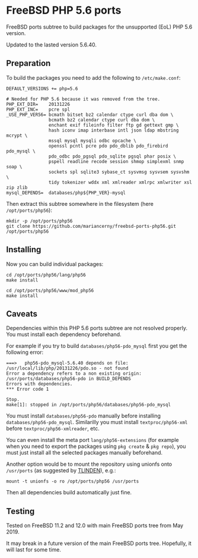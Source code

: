 # FreeBSD PHP 5.6 ports

FreeBSD ports subtree to build packages for the unsupported (EoL) PHP 5.6 version.

Updated to the lasted version 5.6.40.

## Preparation

To build the packages you need to add the following to `/etc/make.conf`:

    DEFAULT_VERSIONS += php=5.6
    
    # Needed for PHP 5.6 because it was removed from the tree.
    PHP_EXT_DIR=    20131226
    PHP_EXT_INC=    pcre spl
    _USE_PHP_VER56= bcmath bitset bz2 calendar ctype curl dba dom \
                    bcmath bz2 calendar ctype curl dba dom \
                    enchant exif fileinfo filter ftp gd gettext gmp \
                    hash iconv imap interbase intl json ldap mbstring mcrypt \
                    mssql mysql mysqli odbc opcache \
                    openssl pcntl pcre pdo pdo_dblib pdo_firebird pdo_mysql \
                    pdo_odbc pdo_pgsql pdo_sqlite pgsql phar posix \
                    pspell readline recode session shmop simplexml snmp soap \
                    sockets spl sqlite3 sybase_ct sysvmsg sysvsem sysvshm \
                    tidy tokenizer wddx xml xmlreader xmlrpc xmlwriter xsl zip zlib
    mysql_DEPENDS=  databases/php${PHP_VER}-mysql

Then extract this subtree somewhere in the filesystem (here `/opt/ports/php56`):

	mkdir -p /opt/ports/php56
	git clone https://github.com/mariancerny/freebsd-ports-php56.git /opt/ports/php56

## Installing

Now you can build individual packages:

	cd /opt/ports/php56/lang/php56
	make install

	cd /opt/ports/php56/www/mod_php56
	make install

## Caveats

Dependencies within this PHP 5.6 ports subtree are not resolved properly. You must install each dependency beforehand.

For example if you try to build `databases/php56-pdo_mysql` first you get the following error:
    
    ===>   php56-pdo_mysql-5.6.40 depends on file: /usr/local/lib/php/20131226/pdo.so - not found
    Error a dependency refers to a non existing origin: /usr/ports/databases/php56-pdo in BUILD_DEPENDS
    Errors with dependencies.
    *** Error code 1
    
    Stop.
    make[1]: stopped in /opt/ports/php56/databases/php56-pdo_mysql

You must install `databases/php56-pdo` manually before installing `databases/php56-pdo_mysql`.
Similarilly you must install `textproc/php56-xml` before `textproc/php56-xmlreader`, etc.

You can even install the meta port `lang/php56-extensions` (for example when you need to export the packages using `pkg create` & `pkg repo`),
you must just install all the selected packages manually beforehand.

Another option would be to mount the repository using unionfs onto `/usr/ports` (as suggested by [TLINDEN](https://github.com/mariancerny/freebsd-ports-php56/issues/5)), e.g.:

    mount -t unionfs -o ro /opt/ports/php56 /usr/ports

Then all dependencies build automatically just fine.

## Testing

Tested on FreeBSD 11.2 and 12.0 with main FreeBSD ports tree from May 2019.

It may break in a future version of the main FreeBSD ports tree. Hopefully, it will last for some time.
